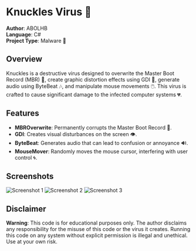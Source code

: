 # Knuckles Virus 🦠

**Author**: ABOLHB  
**Language**: C#  
**Project Type**: Malware 🐍

## Overview

Knuckles is a destructive virus designed to overwrite the Master Boot Record (MBR) 💾, create graphic distortion effects using GDI 🎨, generate audio using ByteBeat 🎶, and manipulate mouse movements 🖱️. This virus is crafted to cause significant damage to the infected computer systems 💔.

## Features

- **MBROverwrite**: Permanently corrupts the Master Boot Record 🚫.
- **GDI**: Creates visual disturbances on the screen 👁️.
- **ByteBeat**: Generates audio that can lead to confusion or annoyance 🔊.
- **MouseMover**: Randomly moves the mouse cursor, interfering with user control 🌀.

## Screenshots

![Screenshot 1](https://i.ibb.co/BjszG3d/image.png)
![Screenshot 2](https://i.ibb.co/b73NyzC/image.png)
![Screenshot 3](https://i.ibb.co/nmfnX4K/image.png)

## Disclaimer

**Warning**: This code is for educational purposes only. The author disclaims any responsibility for the misuse of this code or the virus it creates. Running this code on any system without explicit permission is illegal and unethical. Use at your own risk.
